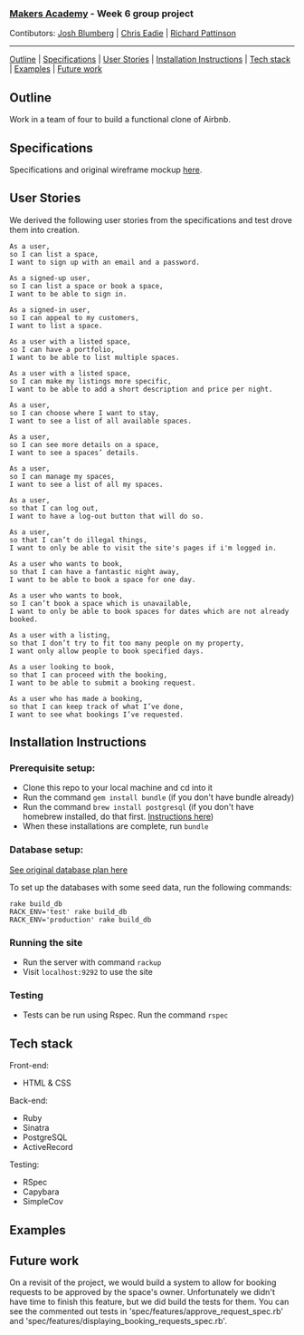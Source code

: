 ### [Makers Academy](http://www.makersacademy.com) - Week 6 group project

Contibutors: [Josh Blumberg](https://github.com/jlblumberg) | [Chris Eadie](https://github.com/saidbyced) | [Richard Pattinson](https://github.com/richardpattinson)
__________________________________________________________________________________________________________________

[Outline](#Outline) | [Specifications](#Specifications) | [User Stories](#User_Stories) | [Installation Instructions](#Installation_Instructions) | [Tech stack](#Tech_stack) | [Examples](#Examples) | [Future work](#Future_work)

## <a name="Outline">Outline</a>

Work in a team of four to build a functional clone of Airbnb.

## Specifications

Specifications and original wireframe mockup [here](https://github.com/makersacademy/course/blob/master/makersbnb/specification_and_mockups.md "Makersbnb specifications").

## User Stories

We derived the following user stories from the specifications and test drove them into creation. 

```
As a user,
so I can list a space,
I want to sign up with an email and a password.

As a signed-up user, 
so I can list a space or book a space,
I want to be able to sign in.

As a signed-in user,
so I can appeal to my customers,
I want to list a space.

As a user with a listed space,
so I can have a portfolio,
I want to be able to list multiple spaces.

As a user with a listed space,
so I can make my listings more specific,
I want to be able to add a short description and price per night.

As a user, 
so I can choose where I want to stay,
I want to see a list of all available spaces.

As a user,
so I can see more details on a space,
I want to see a spaces’ details.

As a user, 
so I can manage my spaces,
I want to see a list of all my spaces.

As a user, 
so that I can log out, 
I want to have a log-out button that will do so.

As a user, 
so that I can’t do illegal things, 
I want to only be able to visit the site's pages if i'm logged in.

As a user who wants to book,
so that I can have a fantastic night away,
I want to be able to book a space for one day.

As a user who wants to book,
so I can’t book a space which is unavailable,
I want to only be able to book spaces for dates which are not already booked.

As a user with a listing,
so that I don’t try to fit too many people on my property,
I want only allow people to book specified days.

As a user looking to book, 
so that I can proceed with the booking, 
I want to be able to submit a booking request.

As a user who has made a booking, 
so that I can keep track of what I’ve done, 
I want to see what bookings I’ve requested. 

```

## <a name="Installation_Instructions">Installation Instructions</a>

### Prerequisite setup:
- Clone this repo to your local machine and cd into it
- Run the command `gem install bundle` (if you don't have bundle already)
- Run the command `brew install postgresql` (if you don't have homebrew installed, do that first. [Instructions here](https://github.com/Homebrew/install))
- When these installations are complete, run `bundle`

### Database setup:
[See original database plan here](https://user-images.githubusercontent.com/41115973/75557670-5a6d4380-5a38-11ea-920f-5700b61a3624.jpg)

To set up the databases with some seed data, run the following commands:

```
rake build_db
RACK_ENV='test' rake build_db
RACK_ENV='production' rake build_db
```

### Running the site
- Run the server with command `rackup`
- Visit `localhost:9292` to use the site

### Testing
- Tests can be run using Rspec. Run the command `rspec`

## <a name="Tech_stack">Tech stack</a>

Front-end:
- HTML & CSS

Back-end:
- Ruby
- Sinatra
- PostgreSQL
- ActiveRecord

Testing:
- RSpec
- Capybara
- SimpleCov

## <a name="Examples">Examples</a>



## <a name="Future_work">Future work</a>

On a revisit of the project, we would build a system to allow for booking requests to be approved by the space's owner. Unfortunately we didn't have time to finish this feature, but we did build the tests for them. You can see the commented out tests in 'spec/features/approve_request_spec.rb' and 'spec/features/displaying_booking_requests_spec.rb'.